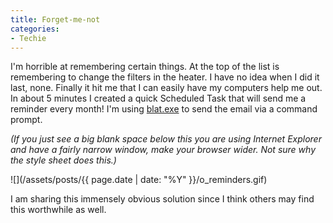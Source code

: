 ```yaml
---
title: Forget-me-not
categories:
- Techie
---
```


I'm horrible at remembering certain things. At the top of the list is remembering to change the filters in the heater. I have no idea when I did it last, none. Finally it hit me that I can easily have my computers help me out. In about 5 minutes I created a quick Scheduled Task that will send me a reminder every month! I'm using [blat.exe](http://www.blat.net/) to send the email via a command prompt.

_(If you just see a big blank space below this you are using Internet Explorer and have a fairly narrow window, make your browser wider. Not sure why the style sheet does this.)_

![](/assets/posts/{{ page.date | date: "%Y" }}/o_reminders.gif)

I am sharing this immensely obvious solution since I think others may find this worthwhile as well.
